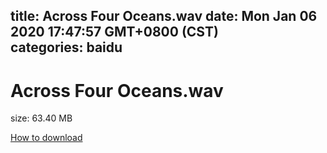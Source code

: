 
title: Across Four Oceans.wav
date: Mon Jan 06 2020 17:47:57 GMT+0800 (CST)    
categories: baidu
---

# Across Four Oceans.wav
size: 63.40 MB
 
 

[How to download](https://bpcam.bemobtrk.com/go/2ceec3aa-1ca2-46d6-b9ff-aaa5c184517c?jno=2582)